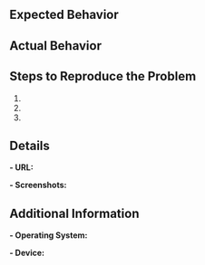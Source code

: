 ## Expected Behavior


## Actual Behavior


## Steps to Reproduce the Problem

1. 
2.
3.

## Details

  **- URL:** 

  **- Screenshots:**  
  
##  Additional Information  

  **- Operating System:** 

  **- Device:** 
